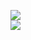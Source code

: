 [![](https://img.shields.io/badge/Made%20With-Github%20Spray-lightgrey.svg?style=for-the-badge&logo=github)](https://github.com/Annihil/github-spray#31261)  
[![](https://i.imgur.com/2DrTn0Z.gif)](https://github.com/Annihil/github-spray)